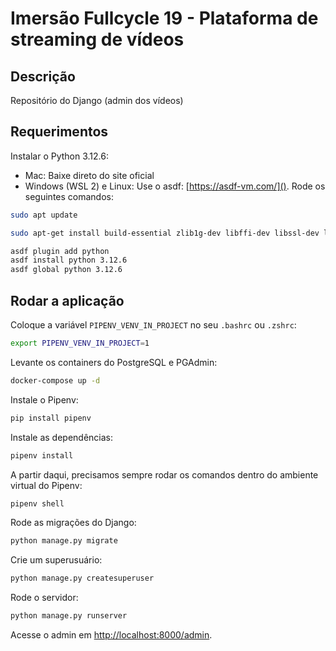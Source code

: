 # Imersão Fullcycle 19 - Plataforma de streaming de vídeos

## Descrição

Repositório do Django (admin dos vídeos)

## Requerimentos

Instalar o Python 3.12.6:

- Mac: Baixe direto do site oficial
- Windows (WSL 2) e Linux: Use o asdf: [https://asdf-vm.com/](). Rode os seguintes comandos:

```bash
sudo apt update

sudo apt-get install build-essential zlib1g-dev libffi-dev libssl-dev libbz2-dev libreadline-dev libsqlite3-dev liblzma-dev 

asdf plugin add python
asdf install python 3.12.6
asdf global python 3.12.6
```

## Rodar a aplicação

Coloque a variável `PIPENV_VENV_IN_PROJECT` no seu `.bashrc` ou `.zshrc`:

```bash
export PIPENV_VENV_IN_PROJECT=1
```

Levante os containers do PostgreSQL e PGAdmin:

```bash
docker-compose up -d
```

Instale o Pipenv:

```bash
pip install pipenv
```

Instale as dependências:

```bash
pipenv install
```

A partir daqui, precisamos sempre rodar os comandos dentro do ambiente virtual do Pipenv:

```bash
pipenv shell
```

Rode as migrações do Django:

```bash
python manage.py migrate
```

Crie um superusuário:

```bash
python manage.py createsuperuser
```

Rode o servidor:

```bash
python manage.py runserver
```

Acesse o admin em [http://localhost:8000/admin]().



